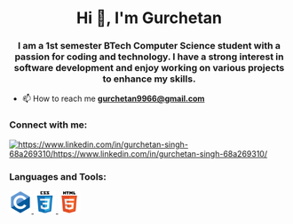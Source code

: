 <h1 align="center">Hi 👋, I'm Gurchetan</h1>
<h3 align="center">I am a 1st semester BTech Computer Science student with a passion for coding and technology. I have a strong interest in software development and enjoy working on various projects to enhance my skills.</h3>

- 📫 How to reach me **gurchetan9966@gmail.com**

<h3 align="left">Connect with me:</h3>
<p align="left">
<a href="https://www.linkedin.com/in/gurchetan-singh-68a269310/" target="blank"><img align="center" src="https://raw.githubusercontent.com/rahuldkjain/github-profile-readme-generator/master/src/images/icons/Social/linked-in-alt.svg" alt="https://www.linkedin.com/in/gurchetan-singh-68a269310/https://www.linkedin.com/in/gurchetan-singh-68a269310/" height="30" width="40" /></a>
</p>

<h3 align="left">Languages and Tools:</h3>
<p align="left"> <a href="https://www.cprogramming.com/" target="_blank" rel="noreferrer"> <img src="https://raw.githubusercontent.com/devicons/devicon/master/icons/c/c-original.svg" alt="c" width="40" height="40"/> </a> <a href="https://www.w3schools.com/css/" target="_blank" rel="noreferrer"> <img src="https://raw.githubusercontent.com/devicons/devicon/master/icons/css3/css3-original-wordmark.svg" alt="css3" width="40" height="40"/> </a> <a href="https://www.w3.org/html/" target="_blank" rel="noreferrer"> <img src="https://raw.githubusercontent.com/devicons/devicon/master/icons/html5/html5-original-wordmark.svg" alt="html5" width="40" height="40"/> </a> </p>

